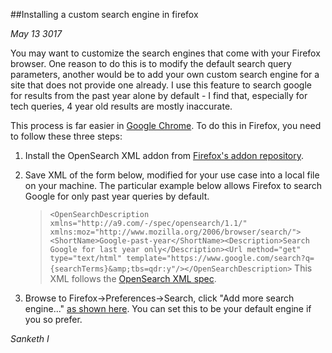 ##Installing a custom search engine in firefox

*May 13 3017*


You may want to customize the search engines that come with your Firefox browser. One reason to do this is to modify the default search query parameters, another would be to add your own custom search engine for a site that does not provide one already. I use this feature to search google for results from the past year alone by default - I find that, especially for tech queries, 4 year old results are mostly inaccurate.

This process is far easier in [Google Chrome](https://www.google/com/chrome). To do this in Firefox, you need to follow these three steps:
1. Install the OpenSearch XML addon from [Firefox's addon repository](https://addons.mozilla.org/en-US/firefox/addon/add-opensearch-xml/).
1. Save XML of the form below, modified for your use case into a local file on your machine. The particular example below allows Firefox to search Google for only past year queries by default.

    >```<OpenSearchDescription xmlns="http://a9.com/-/spec/opensearch/1.1/" xmlns:moz="http://www.mozilla.org/2006/browser/search/"><ShortName>Google-past-year</ShortName><Description>Search Google for last year only</Description><Url method="get" type="text/html" template="https://www.google.com/search?q={searchTerms}&amp;tbs=qdr:y"/></OpenSearchDescription>```
        This XML follows the [OpenSearch XML spec](https://developer.mozilla.org/en-US/Add-ons/Creating_OpenSearch_plugins_for_Firefox).
1. Browse to Firefox->Preferences->Search, click "Add more search engine..." [as shown here](custom-search-mozilla.png). You can set this to be your default engine if you so prefer.


*Sanketh I*
